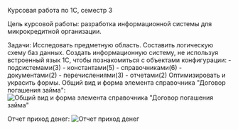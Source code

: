 Курсовая работа по 1С, семестр 3

Цель курсовой работы: 
	разработка информационной системы для микрокредитной организации.

Задачи:
	Исследовать предметную область.
	Составить логическую схему баз данных.
	Создать информационную систему, не используя встроенный язык 1С,
	чтобы познакомиться с объектами конфигурации:
		- подсистемами(3)
		- константами(5)
		- справочниками(6)
		- документами(2)
		- перечислениями(3)
		- отчетами(2)
	Оптимизировать и украсить формы. 
Общий вид и форма элемента справочника "Договор погашения займа":
![Общий вид и форма элемента справочника "Договор погашения займа"](https://github.com/egorTrrv/1C_KR1/blob/main/pics/common.png)

Отчет приход денег:
![Отчет приход денег](https://github.com/egorTrrv/1C_KR1/blob/main/pics/ot1.png)
